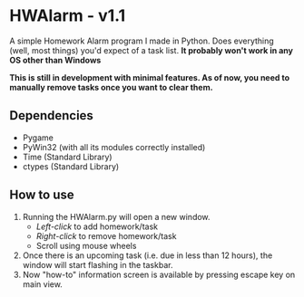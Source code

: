 # HWAlarm - v1.1
A simple Homework Alarm program I made in Python. Does everything (well, most things) you'd expect of a task list. **It probably won't work in any OS other than Windows**

**This is still in development with minimal features. As of now, you need to manually remove tasks once you want to clear them.**
## Dependencies
  - Pygame
  - PyWin32 (with all its modules correctly installed)
  - Time (Standard Library)
  - ctypes (Standard Library)

## How to use
  1. Running the HWAlarm.py will open a new window.
      - *Left-click* to add homework/task
      - *Right-click* to remove homework/task
      - Scroll using mouse wheels
  2. Once there is an upcoming task (i.e. due in less than 12 hours), the window will start flashing in the taskbar.
  3. Now "how-to" information screen is available by pressing escape key on main view.
